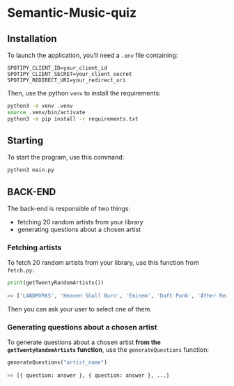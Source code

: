 # Semantic-Music-quiz

## Installation
To launch the application, you'll need a `.env` file containing:
```
SPOTIPY_CLIENT_ID=your_client_id
SPOTIPY_CLIENT_SECRET=your_client_secret
SPOTIPY_REDIRECT_URI=your_redirect_uri
```

Then, use the python `venv` to install the requirements:
```bash
python3 -m venv .venv
source .venv/bin/activate
python3 -m pip install -r requirements.txt
```

## Starting
To start the program, use this command:
```bash
python3 main.py
```

## BACK-END

The back-end is responsible of two things:  
- fetching 20 random artists from your library  
- generating questions about a chosen artist  
  
### Fetching artists
  
To fetch 20 random artists from your library, use this function from `fetch.py`:
```python
print(getTwentyRandomArtists())
  
>> ['LANDMVRKS', 'Heaven Shall Burn', 'Eminem', 'Daft Punk', 'Æther Realm', 'Confetti', 'Mick Gordon', 'Sakis Tolis', 'Behemoth', 'Nic D', 'Thousand Sun Sky', 'Carameii', 'Poésie Zéro', 'Ghost', 'DaveerCode', 'Alcest', 'I Built the Sky', 'Lindemann', 'Tess', 'Motionless In White']
```
  
Then you can ask your user to select one of them.

### Generating questions about a chosen artist
  
To generate questions about a chosen artist <b>from the `getTwentyRandomArtists` function</b>, use the `generateQuestions` function:  
```python
generateQuestions("artist_name")
  
>> [{ question: answer }, { question: answer }, ...]
```
